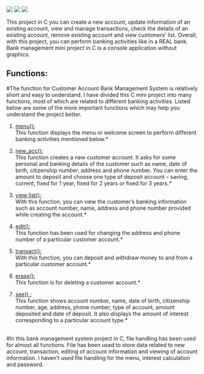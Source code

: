 ![](https://img.shields.io/badge/Project-bankmanagement-blue.svg)
![](https://img.shields.io/badge/Programming_Language-c-blue.svg)
![](https://img.shields.io/badge/ProjectType-ConsoleApp-red.svg)

This project in C you can create a new account, update information of an existing account, view and manage transactions, check the details of an existing account, remove existing account and view customers’ list. Overall, with this project, you can perform banking activities like in a REAL bank. Bank management mini project in C is a console application without graphics.

  
## Functions:

#The function for Customer Account Bank Management System is relatively short and easy to understand. I have divided this C mini project into many functions, most of which are related to different banking activities. Listed below are some of the more important functions which may help you understand the project better.

1. [menu():](#AddContact)      
This function displays the menu or welcome screen to perform different banking activities mentioned below.* 

2. [new_acc():](#SearchContact)   
This function creates a new customer account. It asks for some  personal and banking details of the customer such as name, date of birth, citizenship number, address and phone number. You can enter the amount to deposit and choose one type of deposit account – saving, current, fixed for 1 year, fixed for 2 years or fixed for 3 years.*

3. [view list():](#ModifyContact)  
With this function, you can view the customer’s banking information such as account number, name, address and phone number provided while creating the account.*

4. [edit():](#Display)        
This function has been used for changing the address and phone number of a particular customer account.*

5. [transact():](#DirectoryInfo)    
With this function, you can deposit and withdraw money to and from a particular customer account.*

6. [erase():](#DeleteContact)   <br/>
This function is for deleting a customer account.*

7. [see() :](#DeleteContact)   <br/>
This function shows account number, name, date of birth, citizenship number, age, address, phone number, type of account, amount deposited and date of deposit. It also displays the amount of interest corresponding to a particular account type.*

</br>
#In this bank management system project in C, file handling has been used for almost all functions. File has been used to store data related to new account, transaction, editing of account information and viewing of account information. I haven’t used file handling for the menu, interest calculation and password.
